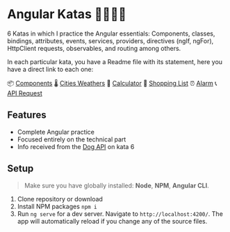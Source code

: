 # Angular Katas 📝🥋🐱‍👤

6 Katas in which I practice the Angular essentials:
Components, classes, bindings, attributes, events, services, providers, directives (ngIf, ngFor), HttpClient requests, observables, and routing among others.

In each particular kata, you have a Readme file with its statement, here you have a direct link to each one: 

📦 [Components](https://github.com/CeliaRozalenM/angular-katas/tree/master/components)
🌡️ [Cities Weathers](https://github.com/CeliaRozalenM/angular-katas/tree/master/cities-weathers)
🔢 [Calculator](https://github.com/CeliaRozalenM/angular-katas/tree/master/calculator)
🛒 [Shopping List](https://github.com/CeliaRozalenM/angular-katas/tree/master/shopping-list)
⏰ [Alarm](https://github.com/CeliaRozalenM/angular-katas/tree/master/alarm)
📞 [API Request](https://github.com/CeliaRozalenM/angular-katas/tree/master/api-request)

## Features

- Complete Angular practice
- Focused entirely on the technical part
- Info received from the [Dog API](https://dog.ceo/dog-api/) on kata 6

## Setup
> Make sure you have globally installed: **Node**, **NPM**, **Angular CLI**.

1. Clone repository or download
2. Install NPM packages `npm i`
3. Run `ng serve` for a dev server. Navigate to `http://localhost:4200/`. The app will automatically reload if you change any of the source files.

